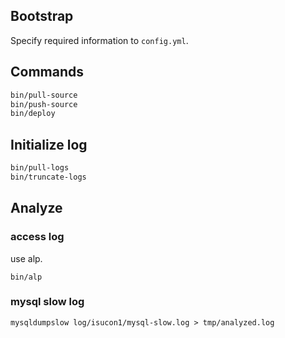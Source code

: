 ## Bootstrap

Specify required information to `config.yml`.

## Commands

```bash
bin/pull-source
bin/push-source
bin/deploy
```

## Initialize log

```bash
bin/pull-logs
bin/truncate-logs
```

## Analyze

### access log

use alp.

```
bin/alp
```

### mysql slow log

```
mysqldumpslow log/isucon1/mysql-slow.log > tmp/analyzed.log
```
